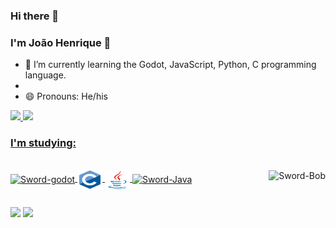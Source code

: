 ### Hi there 👋

<!--
**SwordAway/SwordAway** is a ✨ _special_ ✨ repository because its `README.md` (this file) appears on your GitHub profile.

Here are some ideas to get you started:

- 🔭 I’m currently working on ...
- 🌱 I’m currently learning ...
- 👯 I’m looking to collaborate on ...
- 🤔 I’m looking for help with ...
- 💬 Ask me about ...
- 📫 How to reach me: ...
- 😄 Pronouns: ...
- ⚡ Fun fact: ...
-->

### I'm João Henrique 👋

- 🌱 I’m currently learning the Godot, JavaScript, Python, C programming language.
- 
- 😄 Pronouns: He/his 

<div>
  <a href="https://github.com/SwordAway">
  <img height="175em" src="https://github-readme-stats.vercel.app/api?username=SwordAway&show_icons=true&theme=tokyonight&include_all_commits=true&count_private=true"/>
  <img height="175em" src="https://github-readme-stats.vercel.app/api/top-langs/?username=SwordAway&layout=compact&langs_count=7&theme=tokyonight"/>
</div>
  
### I'm studying:
<div style="display: inline_block"><br>
  <img align="center" alt="Sword-godot" height="30" width="40" src="https://cdn.jsdelivr.net/gh/devicons/devicon/icons/godot/godot-original-wordmark.svg">
  <img align="center" alt="Sword-C" height="30" width="40" src="https://raw.githubusercontent.com/devicons/devicon/master/icons/c/c-original.svg">
  <img align="center" alt="Sword-Java" height="30" width="40" src="https://raw.githubusercontent.com/devicons/devicon/master/icons/java/java-original.svg">
  <img align="center" alt="Sword-Java" height="30" width="40" src="https://cdn.jsdelivr.net/gh/devicons/devicon/icons/javascript/javascript-original.svg" />
  <img align="right" alt="Sword-Bob" src="https://data.whicdn.com/images/322428198/original.gif">
</div>
  
  ##
              
  
<div> 
  <a href = "mailto:johenrrique20@gmail.com"><img src="https://img.shields.io/badge/Gmail-D14836?style=for-the-badge&logo=gmail&logoColor=white" target="_blank"></a>
  <a href="https://www.linkedin.com/in/joao-henrique-desenvolvedorweb/" target="_blank"><img src="https://img.shields.io/badge/LinkedIn-0077B5?style=for-the-badge&logo=linkedin&logoColor=white" target="_blank"></a> 
  
<!-- 
![Snake animation](https://github.com/SwordAway/SwordAway/blob/output/github-contribution-grid-snake.svg)
 -->
  
</div>
